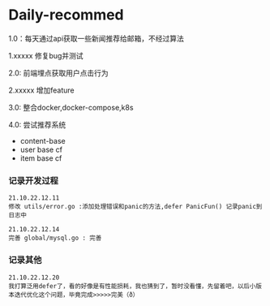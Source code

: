 # Daily-recommed
1.0：每天通过api获取一些新闻推荐给邮箱，不经过算法

1.xxxxx 修复bug并测试

2.0: 前端埋点获取用户点击行为

2.xxxxx 增加feature

3.0: 整合docker,docker-compose,k8s

4.0: 尝试推荐系统
- content-base
- user base cf
- item base cf


### 记录开发过程
```shell
21.10.22.12.11
修改 utils/error.go :添加处理错误和panic的方法,defer PanicFun() 记录panic到日志中 

21.10.22.12.14
完善 global/mysql.go : 完善

```

### 记录其他
```shell
21.10.22.12.20
我打算泛用defer了，看的好像是有性能损耗，我也猜到了，暂时没看懂，先留着吧，以后小版本迭代优化这个问题，毕竟完成>>>>>完美（ð）
```